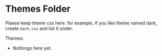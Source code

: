 # Themes Folder

Plaese keep theme css here.
for example, if you like theme named dark, create `dark.css` and list it under.

Themes:
- Nothings here yet.